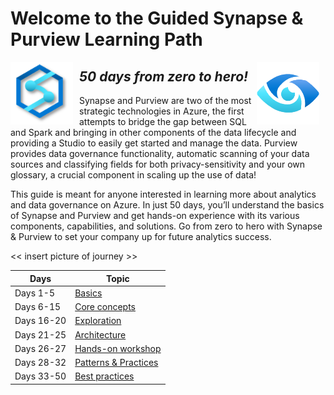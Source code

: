 # Welcome to the Guided Synapse & Purview Learning Path
<img src="assets/synapse_logo.png" alt="Synapse logo" style="float: left; margin-right: 10px; width:100px; height:100px" />
<img src="assets/purview_logo.png" alt="Purview logo" style="float: right; margin-right: 10px; width:100px; height:100px" />

## _**50 days from zero to hero!**_

Synapse and Purview are two of the most strategic technologies in Azure, the first attempts to bridge the gap between SQL and Spark and bringing in other components of the data lifecycle and providing a Studio to easily get started and manage the data. Purview provides data governance functionality, automatic scanning of your data sources and classifying fields for both privacy-sensitivity and your own glossary, a crucial component in scaling up the use of data!

This guide is meant for anyone interested in learning more about analytics and data governance on Azure. In just 50 days, you’ll understand the basics of Synapse and Purview and get hands-on experience with its various components, capabilities, and solutions. Go from zero to hero with Synapse & Purview to set your company up for future analytics success.

<< insert picture of journey >>

| Days | Topic |
| --------- | ------- |
| Days 1-5 | [Basics](part1) |
| Days 6-15 | [Core concepts](part2) |
| Days 16-20 |  [Exploration](part3) |
| Days 21-25 |  [Architecture](part4) |
| Days 26-27 |  [Hands-on workshop](part5) |
| Days 28-32 |  [Patterns & Practices](part6) |
| Days 33-50 |  [Best practices](part7) |


[part1]: (part1.md)
[part2]: (part2.md)
[part3]: (part3.md)
[part4]: (part4.md)
[part5]: (part5.md)
[part6]: (part6.md)
[part7]: (part7.md)